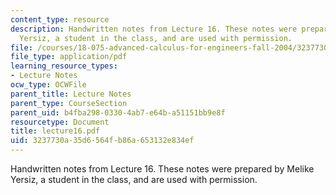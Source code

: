 ```yaml
---
content_type: resource
description: Handwritten notes from Lecture 16. These notes were prepared by Melike
  Yersiz, a student in the class, and are used with permission.
file: /courses/18-075-advanced-calculus-for-engineers-fall-2004/3237730a35d6564fb86a653132e834ef_lecture16.pdf
file_type: application/pdf
learning_resource_types:
- Lecture Notes
ocw_type: OCWFile
parent_title: Lecture Notes
parent_type: CourseSection
parent_uid: b4fba298-0330-4ab7-e64b-a51151bb9e8f
resourcetype: Document
title: lecture16.pdf
uid: 3237730a-35d6-564f-b86a-653132e834ef
---
```

Handwritten notes from Lecture 16. These notes were prepared by Melike Yersiz, a student in the class, and are used with permission.

